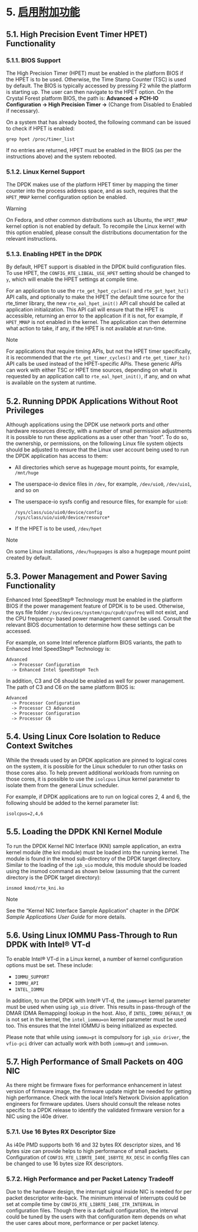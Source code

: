# 5. [启用附加功能](http://dpdk.org/doc/guides/linux_gsg/enable_func.html)

## 5.1. High Precision Event Timer HPET) Functionality

### 5.1.1. BIOS Support

The High Precision Timer (HPET) must be enabled in the platform BIOS if the HPET is to be used. Otherwise, the Time Stamp Counter (TSC) is used by default. The BIOS is typically accessed by pressing F2 while the platform is starting up. The user can then navigate to the HPET option. On the Crystal Forest platform BIOS, the path is: **Advanced -> PCH-IO Configuration -> High Precision Timer ->** (Change from Disabled to Enabled if necessary).

On a system that has already booted, the following command can be issued to check if HPET is enabled:

```
grep hpet /proc/timer_list

```

If no entries are returned, HPET must be enabled in the BIOS (as per the instructions above) and the system rebooted.

### 5.1.2. Linux Kernel Support

The DPDK makes use of the platform HPET timer by mapping the timer counter into the process address space, and as such, requires that the `HPET_MMAP` kernel configuration option be enabled.

Warning

On Fedora, and other common distributions such as Ubuntu, the `HPET_MMAP` kernel option is not enabled by default. To recompile the Linux kernel with this option enabled, please consult the distributions documentation for the relevant instructions.

### 5.1.3. Enabling HPET in the DPDK

By default, HPET support is disabled in the DPDK build configuration files. To use HPET, the `CONFIG_RTE_LIBEAL_USE_HPET` setting should be changed to `y`, which will enable the HPET settings at compile time.

For an application to use the `rte_get_hpet_cycles()` and `rte_get_hpet_hz()` API calls, and optionally to make the HPET the default time source for the rte_timer library, the new `rte_eal_hpet_init()` API call should be called at application initialization. This API call will ensure that the HPET is accessible, returning an error to the application if it is not, for example, if `HPET_MMAP` is not enabled in the kernel. The application can then determine what action to take, if any, if the HPET is not available at run-time.

Note

For applications that require timing APIs, but not the HPET timer specifically, it is recommended that the `rte_get_timer_cycles()` and `rte_get_timer_hz()` API calls be used instead of the HPET-specific APIs. These generic APIs can work with either TSC or HPET time sources, depending on what is requested by an application call to `rte_eal_hpet_init()`, if any, and on what is available on the system at runtime.

## 5.2. Running DPDK Applications Without Root Privileges

Although applications using the DPDK use network ports and other hardware resources directly, with a number of small permission adjustments it is possible to run these applications as a user other than “root”. To do so, the ownership, or permissions, on the following Linux file system objects should be adjusted to ensure that the Linux user account being used to run the DPDK application has access to them:

- All directories which serve as hugepage mount points, for example, `/mnt/huge`

- The userspace-io device files in `/dev`, for example, `/dev/uio0`, `/dev/uio1`, and so on

- The userspace-io sysfs config and resource files, for example for `uio0`:

  ```
  /sys/class/uio/uio0/device/config
  /sys/class/uio/uio0/device/resource*

  ```

- If the HPET is to be used, `/dev/hpet`

Note

On some Linux installations, `/dev/hugepages` is also a hugepage mount point created by default.

## 5.3. Power Management and Power Saving Functionality

Enhanced Intel SpeedStep® Technology must be enabled in the platform BIOS if the power management feature of DPDK is to be used. Otherwise, the sys file folder `/sys/devices/system/cpu/cpu0/cpufreq` will not exist, and the CPU frequency- based power management cannot be used. Consult the relevant BIOS documentation to determine how these settings can be accessed.

For example, on some Intel reference platform BIOS variants, the path to Enhanced Intel SpeedStep® Technology is:

```
Advanced
  -> Processor Configuration
  -> Enhanced Intel SpeedStep® Tech

```

In addition, C3 and C6 should be enabled as well for power management. The path of C3 and C6 on the same platform BIOS is:

```
Advanced
  -> Processor Configuration
  -> Processor C3 Advanced
  -> Processor Configuration
  -> Processor C6

```

## 5.4. Using Linux Core Isolation to Reduce Context Switches

While the threads used by an DPDK application are pinned to logical cores on the system, it is possible for the Linux scheduler to run other tasks on those cores also. To help prevent additional workloads from running on those cores, it is possible to use the `isolcpus` Linux kernel parameter to isolate them from the general Linux scheduler.

For example, if DPDK applications are to run on logical cores 2, 4 and 6, the following should be added to the kernel parameter list:

```
isolcpus=2,4,6

```

## 5.5. Loading the DPDK KNI Kernel Module

To run the DPDK Kernel NIC Interface (KNI) sample application, an extra kernel module (the kni module) must be loaded into the running kernel. The module is found in the kmod sub-directory of the DPDK target directory. Similar to the loading of the `igb_uio` module, this module should be loaded using the insmod command as shown below (assuming that the current directory is the DPDK target directory):

```
insmod kmod/rte_kni.ko

```

Note

See the “Kernel NIC Interface Sample Application” chapter in the *DPDK Sample Applications User Guide* for more details.

## 5.6. Using Linux IOMMU Pass-Through to Run DPDK with Intel® VT-d

To enable Intel® VT-d in a Linux kernel, a number of kernel configuration options must be set. These include:

- `IOMMU_SUPPORT`
- `IOMMU_API`
- `INTEL_IOMMU`

In addition, to run the DPDK with Intel® VT-d, the `iommu=pt` kernel parameter must be used when using `igb_uio` driver. This results in pass-through of the DMAR (DMA Remapping) lookup in the host. Also, if `INTEL_IOMMU_DEFAULT_ON` is not set in the kernel, the `intel_iommu=on` kernel parameter must be used too. This ensures that the Intel IOMMU is being initialized as expected.

Please note that while using `iommu=pt` is compulsory for `igb_uio driver`, the `vfio-pci` driver can actually work with both `iommu=pt` and `iommu=on`.

## 5.7. High Performance of Small Packets on 40G NIC

As there might be firmware fixes for performance enhancement in latest version of firmware image, the firmware update might be needed for getting high performance. Check with the local Intel’s Network Division application engineers for firmware updates. Users should consult the release notes specific to a DPDK release to identify the validated firmware version for a NIC using the i40e driver.

### 5.7.1. Use 16 Bytes RX Descriptor Size

As i40e PMD supports both 16 and 32 bytes RX descriptor sizes, and 16 bytes size can provide helps to high performance of small packets. Configuration of `CONFIG_RTE_LIBRTE_I40E_16BYTE_RX_DESC` in config files can be changed to use 16 bytes size RX descriptors.

### 5.7.2. High Performance and per Packet Latency Tradeoff

Due to the hardware design, the interrupt signal inside NIC is needed for per packet descriptor write-back. The minimum interval of interrupts could be set at compile time by `CONFIG_RTE_LIBRTE_I40E_ITR_INTERVAL` in configuration files. Though there is a default configuration, the interval could be tuned by the users with that configuration item depends on what the user cares about more, performance or per packet latency.
